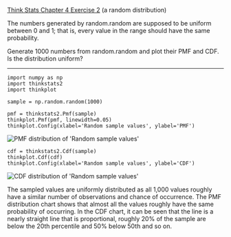 [Think Stats Chapter 4 Exercise 2](http://greenteapress.com/thinkstats2/html/thinkstats2005.html#toc41) (a random distribution)

The numbers generated by random.random are supposed to be uniform between 0 and 1; that is, every value in the range should have the same probability.

Generate 1000 numbers from random.random and plot their PMF and CDF. Is the distribution uniform?

-----
```
import numpy as np
import thinkstats2
import thinkplot

sample = np.random.random(1000)

pmf = thinkstats2.Pmf(sample)
thinkplot.Pmf(pmf, linewidth=0.05)
thinkplot.Config(xlabel='Random sample values', ylabel='PMF')
```

![PMF distribution of 'Random sample values'](https://github.com/ausiddiqui/dsp/tree/master/statistics/4-2-random_dist1.png "PMF distribution of 'Random sample values'")

```
cdf = thinkstats2.Cdf(sample)
thinkplot.Cdf(cdf)
thinkplot.Config(xlabel='Random sample values', ylabel='CDF')
```
![CDF distribution of 'Random sample values'](https://github.com/ausiddiqui/dsp/tree/master/statistics/4-2-random_dist2.png "CDF distribution of 'Random sample values'")

The sampled values are uniformly distributed as all 1,000 values roughly have a similar number of observations and chance of occurrence. The PMF distribution chart shows that almost all the values roughly have the same probability of occurring. In the CDF chart, it can be seen that the line is a nearly straight line that is proportional, roughly 20% of the sample are below the 20th percentile and 50% below 50th and so on.
